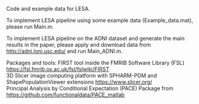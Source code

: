 Code and example data for LESA.

To implement LESA pipeline using some example data (Example_data.mat), please run Main.m.

To implement LESA pipeline on the ADNI dataset and generate the main results in the paper, please apply and download data from http://adni.loni.usc.edu/ and run Main_ADNI.m.

Packages and tools:
FIRST tool inside the FMRIB Software Library (FSL) https://fsl.fmrib.ox.ac.uk/fsl/fslwiki/FIRST <br/>
3D Slicer image computing platform with SPHARM-PDM and ShapePopulationViewer extensions https://www.slicer.org/ <br/>
Principal Analysis by Conditional Expectation (PACE) Package from https://github.com/functionaldata/PACE_matlab <br/>
